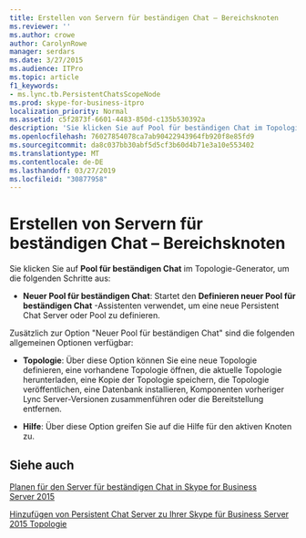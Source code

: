 ```yaml
---
title: Erstellen von Servern für beständigen Chat – Bereichsknoten
ms.reviewer: ''
ms.author: crowe
author: CarolynRowe
manager: serdars
ms.date: 3/27/2015
ms.audience: ITPro
ms.topic: article
f1_keywords:
- ms.lync.tb.PersistentChatsScopeNode
ms.prod: skype-for-business-itpro
localization_priority: Normal
ms.assetid: c5f2873f-6601-4483-850d-c135b530392a
description: 'Sie klicken Sie auf Pool für beständigen Chat im Topologie-Generator, um die folgenden Schritte aus:'
ms.openlocfilehash: 76027854078ca7ab90422943964fb920f8e85fd9
ms.sourcegitcommit: da8c037bb30abf5d5cf3b60d4b71e3a10e553402
ms.translationtype: MT
ms.contentlocale: de-DE
ms.lasthandoff: 03/27/2019
ms.locfileid: "30877958"
---
```

# <a name="create-persistent-chat-servers-scope-node"></a>Erstellen von Servern für beständigen Chat – Bereichsknoten
 
Sie klicken Sie auf **Pool für beständigen Chat** im Topologie-Generator, um die folgenden Schritte aus:
  
- **Neuer Pool für beständigen Chat**: Startet den **Definieren neuer Pool für beständigen Chat** -Assistenten verwendet, um eine neue Persistent Chat Server oder Pool zu definieren.
    
Zusätzlich zur Option "Neuer Pool für beständigen Chat" sind die folgenden allgemeinen Optionen verfügbar:
  
- **Topologie**: Über diese Option können Sie eine neue Topologie definieren, eine vorhandene Topologie öffnen, die aktuelle Topologie herunterladen, eine Kopie der Topologie speichern, die Topologie veröffentlichen, eine Datenbank installieren, Komponenten vorheriger Lync Server-Versionen zusammenführen oder die Bereitstellung entfernen.
    
- **Hilfe**: Über diese Option greifen Sie auf die Hilfe für den aktiven Knoten zu.
    
## <a name="see-also"></a>Siehe auch

[Planen für den Server für beständigen Chat in Skype for Business Server 2015](../../plan-your-deployment/persistent-chat-server/persistent-chat-server.md)
  
[Hinzufügen von Persistent Chat Server zu Ihrer Skype für Business Server 2015 Topologie](../../deploy/deploy-persistent-chat-server/add-persistent-chat-server.md)
